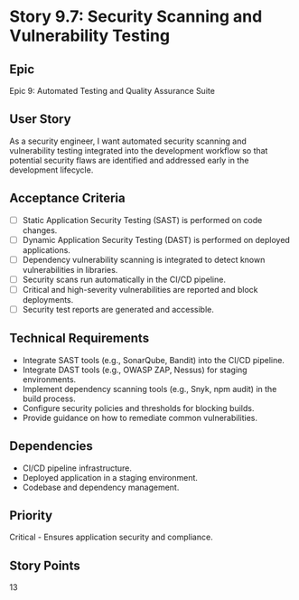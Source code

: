 # Story 9.7: Security Scanning and Vulnerability Testing

## Epic

Epic 9: Automated Testing and Quality Assurance Suite

## User Story

As a security engineer, I want automated security scanning and vulnerability testing integrated into the development workflow so that potential security flaws are identified and addressed early in the development lifecycle.

## Acceptance Criteria

- [ ] Static Application Security Testing (SAST) is performed on code changes.
- [ ] Dynamic Application Security Testing (DAST) is performed on deployed applications.
- [ ] Dependency vulnerability scanning is integrated to detect known vulnerabilities in libraries.
- [ ] Security scans run automatically in the CI/CD pipeline.
- [ ] Critical and high-severity vulnerabilities are reported and block deployments.
- [ ] Security test reports are generated and accessible.

## Technical Requirements

- Integrate SAST tools (e.g., SonarQube, Bandit) into the CI/CD pipeline.
- Integrate DAST tools (e.g., OWASP ZAP, Nessus) for staging environments.
- Implement dependency scanning tools (e.g., Snyk, npm audit) in the build process.
- Configure security policies and thresholds for blocking builds.
- Provide guidance on how to remediate common vulnerabilities.

## Dependencies

- CI/CD pipeline infrastructure.
- Deployed application in a staging environment.
- Codebase and dependency management.

## Priority

Critical - Ensures application security and compliance.

## Story Points

13
